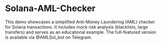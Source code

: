 # Solana-AML-Checker
This demo showcases a simplified Anti-Money Laundering (AML) checker for Solana transactions. It includes mock risk analysis (blacklists, large transfers) and serves as an educational example. The full-featured version is available via @AMLSol_bot on Telegram.
